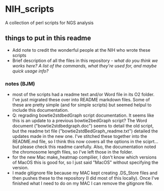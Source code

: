 # NIH_scripts
A collection of perl scripts for NGS analysis


## things to put in this readme
- Add note to credit the wonderful people at the NIH who wrote these scripts
- Brief description of all the files in this repository - *what do you think we works here? A list of the commands, what they're used for, and maybe quick usage info?*


### notes (BJM)
- most of the scripts had a readme text and/or Word file in its O2 folder. I've just migrated these over into README markdown files. Some of these are pretty simple (and for simple scripts) but seemed helpul to include this documentation.
- Q: regrading bowtie2stdbedGraph script documentation. It seems like this is an update to a previous bowtie2bedGraph script? The Word document ("bowtie2stdbedgraph.doc") seems to detail the old script, but the readme txt file ("bowtie2stdBedGraph_readme.txt") detailed the updates made in the new one. I've stitched these together into the README.md file, so I think this now covers all the options in the sciprt... but please check this readme carefully. Also, the documentation noted the chromosome length files, so I've left those in the folder.
- for the new Mac make_heatmap compilier, I don't know which versions of MacOS this is good for, so I just said "MacOS" without specifying the version.
- I made gitignore file because my MAC kept creating .DS_Store files and then pushes these to the repository (I did most of this locally). Once I've finished what I need to do on my MAC I can remove the gitignore file.
